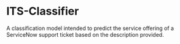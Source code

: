 # ITS-Classifier
A classification model intended to predict the service offering of a ServiceNow support ticket based on the description provided.
